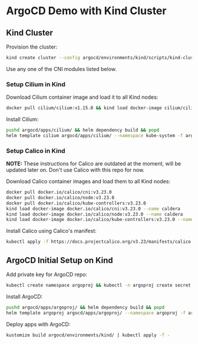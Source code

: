 # **ArgoCD Demo with Kind Cluster**

## **Kind Cluster**

Provision the cluster:
```bash
kind create cluster --config argocd/environments/kind/scripts/kind-cluster-config.yaml
```

Use any one of the CNI modules listed below.

### **Setup Cilium in Kind**
Download Cilium container image and load it to all Kind nodes:
```bash
docker pull cilium/cilium:v1.15.0 && kind load docker-image cilium/cilium:v1.15.0 --name kind
```
Install Cilium:
```bash
pushd argocd/apps/cilium/ && helm dependency build && popd
helm template cilium argocd/apps/cilium/ --namespace kube-system -f argocd/apps/cilium/environments/kind/values.yaml | kubectl -n kube-system apply -f -
```

### **Setup Calico in Kind**

**NOTE:** These instructions for Calico are outdated at the moment, will be updated later on. Don't use Calico with this repo for now.

Download Calico container images and load them to all Kind nodes:
```bash
docker pull docker.io/calico/cni:v3.23.0
docker pull docker.io/calico/node:v3.23.0
docker pull docker.io/calico/kube-controllers:v3.23.0
kind load docker-image docker.io/calico/cni:v3.23.0 --name caldera
kind load docker-image docker.io/calico/node:v3.23.0 --name caldera
kind load docker-image docker.io/calico/kube-controllers:v3.23.0 --name caldera

```
Install Calico using Calico's manifest:
```bash
kubectl apply -f https://docs.projectcalico.org/v3.23/manifests/calico.yaml
```

## **ArgoCD Initial Setup on Kind**
Add private key for ArgoCD repo:
```bash
kubectl create namespace argoproj && kubectl -n argoproj create secret generic argocd-repo-creds-ssh-creds --from-literal=url=git@github.com:NIXKnight/ArgoCD-Demo.git --from-file=sshPrivateKey=$HOME/.ssh/id_rsa -o json --dry-run=client | jq '.metadata.labels |= {"argocd.argoproj.io/secret-type": "repo-creds"}' | kubectl apply -f -
```
Install ArgoCD:
```bash
pushd argocd/apps/argoproj/ && helm dependency build && popd
helm template argoproj argocd/apps/argoproj/ --namespace argoproj -f argocd/apps/argoproj/environments/kind/values.yaml | kubectl -n argoproj apply -f -
```
Deploy apps with ArgoCD:
```bash
kustomize build argocd/environments/kind/ | kubectl apply -f -
```
